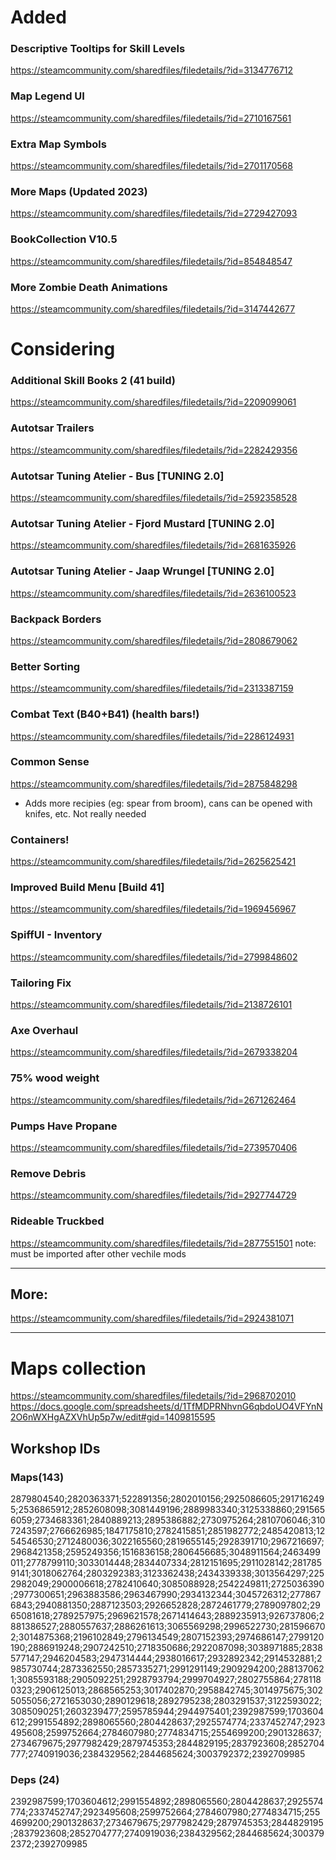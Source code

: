 # Added

### Descriptive Tooltips for Skill Levels
https://steamcommunity.com/sharedfiles/filedetails/?id=3134776712

### Map Legend UI
https://steamcommunity.com/sharedfiles/filedetails/?id=2710167561

### Extra Map Symbols
https://steamcommunity.com/sharedfiles/filedetails/?id=2701170568

### More Maps (Updated 2023)
https://steamcommunity.com/sharedfiles/filedetails/?id=2729427093

### BookCollection V10.5
https://steamcommunity.com/sharedfiles/filedetails/?id=854848547

### More Zombie Death Animations
https://steamcommunity.com/sharedfiles/filedetails/?id=3147442677

# Considering

### Additional Skill Books 2 (41 build)
https://steamcommunity.com/sharedfiles/filedetails/?id=2209099061

### Autotsar Trailers
https://steamcommunity.com/sharedfiles/filedetails/?id=2282429356

### Autotsar Tuning Atelier - Bus [TUNING 2.0]
https://steamcommunity.com/sharedfiles/filedetails/?id=2592358528

### Autotsar Tuning Atelier - Fjord Mustard [TUNING 2.0]
https://steamcommunity.com/sharedfiles/filedetails/?id=2681635926

### Autotsar Tuning Atelier - Jaap Wrungel [TUNING 2.0]
https://steamcommunity.com/sharedfiles/filedetails/?id=2636100523

### Backpack Borders
https://steamcommunity.com/sharedfiles/filedetails/?id=2808679062

### Better Sorting
https://steamcommunity.com/sharedfiles/filedetails/?id=2313387159

### Combat Text (B40+B41) (health bars!)
https://steamcommunity.com/sharedfiles/filedetails/?id=2286124931

### Common Sense
https://steamcommunity.com/sharedfiles/filedetails/?id=2875848298
* Adds more recipies (eg: spear from broom), cans can be opened with knifes, etc. Not really needed

### Containers!
https://steamcommunity.com/sharedfiles/filedetails/?id=2625625421

### Improved Build Menu [Build 41]
https://steamcommunity.com/sharedfiles/filedetails/?id=1969456967

### SpiffUI - Inventory
https://steamcommunity.com/sharedfiles/filedetails/?id=2799848602

### Tailoring Fix
https://steamcommunity.com/sharedfiles/filedetails/?id=2138726101

### Axe Overhaul
https://steamcommunity.com/sharedfiles/filedetails/?id=2679338204

### 75% wood weight
https://steamcommunity.com/sharedfiles/filedetails/?id=2671262464

### Pumps Have Propane
https://steamcommunity.com/sharedfiles/filedetails/?id=2739570406

### Remove Debris
https://steamcommunity.com/sharedfiles/filedetails/?id=2927744729

### Rideable Truckbed
https://steamcommunity.com/sharedfiles/filedetails/?id=2877551501
note: must be imported after other vechile mods


---

## More:
https://steamcommunity.com/sharedfiles/filedetails/?id=2924381071

---

# Maps collection
https://steamcommunity.com/sharedfiles/filedetails/?id=2968702010
https://docs.google.com/spreadsheets/d/1TfMDPRNhvnG6qbdoUO4VFYnN2O6nWXHgAZXVhUp5p7w/edit#gid=1409815595


## Workshop IDs

### Maps(143)

2879804540;2820363371;522891356;2802010156;2925086605;2917162495;2536865912;2852608098;3081449196;2889983340;3125338860;2915656059;2734683361;2840889213;2895386882;2730975264;2810706046;3107243597;2766626985;1847175810;2782415851;2851982772;2485420813;1254546530;2712480036;3022165560;2819655145;2928391710;2967216697;2968421358;2595249356;1516836158;2806456685;3048911564;2463499011;2778799110;3033014448;2834407334;2812151695;2911028142;2817859141;3018062764;2803292383;3123362438;2434339338;3013564297;2252982049;2900006618;2782410640;3085088928;2542249811;2725036390;2977300651;2963883586;2963467990;2934132344;3045726312;2778676843;2940881350;2887123503;2926652828;2872461779;2789097802;2965081618;2789257975;2969621578;2671414643;2889235913;926737806;2881386527;2880557637;2886261613;3065569298;2996522730;2815966702;3014875368;2196102849;2796134549;2807152393;2974686147;2799120190;2886919248;2907242510;2718350686;2922087098;3038971885;2838577147;2946204583;2947314444;2938016617;2932892342;2914532881;2985730744;2873362550;2857335271;2991291149;2909294200;2881370621;3085593188;2905092251;2928793794;2999704927;2802755864;2781180323;2906125013;2868565253;3017402870;2958842745;3014975675;3025055056;2721653030;2890129618;2892795238;2803291537;3122593022;3085090251;2603239477;2595785944;2944975401;2392987599;1703604612;2991554892;2898065560;2804428637;2925574774;2337452747;2923495608;2599752664;2784607980;2774834715;2554699200;2901328637;2734679675;2977982429;2879745353;2844829195;2837923608;2852704777;2740919036;2384329562;2844685624;3003792372;2392709985

### Deps (24)

2392987599;1703604612;2991554892;2898065560;2804428637;2925574774;2337452747;2923495608;2599752664;2784607980;2774834715;2554699200;2901328637;2734679675;2977982429;2879745353;2844829195;2837923608;2852704777;2740919036;2384329562;2844685624;3003792372;2392709985
